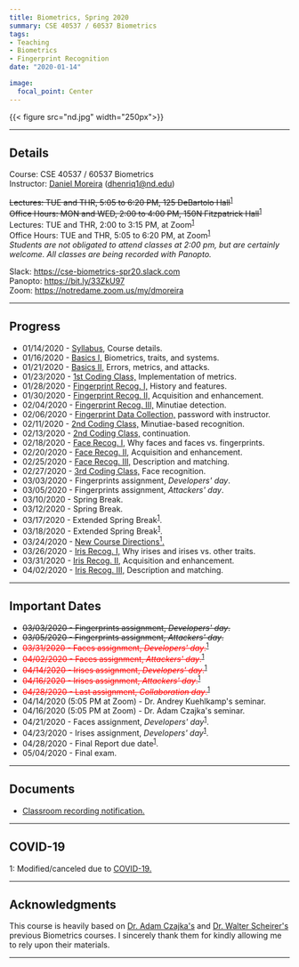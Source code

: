 ```yaml
---
title: Biometrics, Spring 2020
summary: CSE 40537 / 60537 Biometrics
tags:
- Teaching
- Biometrics
- Fingerprint Recognition
date: "2020-01-14"

image:
  focal_point: Center
---
```

{{< figure src="nd.jpg" width="250px">}}

----------
## Details
Course: CSE 40537 / 60537 Biometrics  
Instructor: [Daniel Moreira](/) (dhenriq1@nd.edu) 
 
~~Lectures: TUE and THR, 5:05 to 6:20 PM, 125 DeBartolo Hall~~<sup>[1](#covid19)</sup>  
~~Office Hours: MON and WED, 2:00 to 4:00 PM, 150N Fitzpatrick Hall~~<sup>[1](#covid19)</sup>
Lectures: TUE and THR, 2:00 to 3:15 PM, at Zoom<sup>[1](#covid19)</sup>  
Office Hours: TUE and THR, 5:05 to 6:20 PM, at Zoom<sup>[1](#covid19)</sup>  
*Students are not obligated to attend classes at 2:00 pm, but are certainly welcome. All classes are being recorded with Panopto.*  

Slack: https://cse-biometrics-spr20.slack.com  
Panopto: https://bit.ly/33ZkU97  
Zoom: https://notredame.zoom.us/my/dmoreira  


-----------
## Progress
* 01/14/2020 - [Syllabus,](/teaching/biometrics-spr20/lecture_00.pdf) Course details.
* 01/16/2020 - [Basics I,](/teaching/biometrics-spr20/lecture_01.pdf) Biometrics, traits, and systems. 
* 01/21/2020 - [Basics II,](/teaching/biometrics-spr20/lecture_02.pdf) Errors, metrics, and attacks. 
* 01/23/2020 - [1st Coding Class,](/teaching/biometrics-spr20/lecture_03.zip) Implementation of metrics.
* 01/28/2020 - [Fingerprint Recog. I,](/teaching/biometrics-spr20/lecture_04.pdf) History and features.
* 01/30/2020 - [Fingerprint Recog. II,](/teaching/biometrics-spr20/lecture_05.pdf) Acquisition and enhancement.
* 02/04/2020 - [Fingerprint Recog. III,](/teaching/biometrics-spr20/lecture_06.pdf) Minutiae detection.
* 02/06/2020 - [Fingerprint Data Collection,](/teaching/biometrics-spr20/lecture_07.zip) password with instructor.
* 02/11/2020 - [2nd Coding Class,](/teaching/biometrics-spr20/lecture_08_09.zip) Minutiae-based recognition.
* 02/13/2020 - [2nd Coding Class,](/teaching/biometrics-spr20/lecture_08_09.zip) continuation.
* 02/18/2020 - [Face Recog. I,](/teaching/biometrics-spr20/lecture_10.pdf) Why faces and faces vs. fingerprints.
* 02/20/2020 - [Face Recog. II,](/teaching/biometrics-spr20/lecture_11.pdf) Acquisition and enhancement.
* 02/25/2020 - [Face Recog. III,](/teaching/biometrics-spr20/lecture_12.pdf) Description and matching.
* 02/27/2020 - [3rd Coding Class,](/teaching/biometrics-spr20/lecture_13.zip) Face recognition.
* 03/03/2020 - Fingerprints assignment, *Developers' day*.
* 03/05/2020 - Fingerprints assignment, *Attackers' day*.
* 03/10/2020 - Spring Break.
* 03/12/2020 - Spring Break.
* 03/17/2020 - Extended Spring Break<sup>[1](#covid19)</sup>.
* 03/18/2020 - Extended Spring Break<sup>[1](#covid19)</sup>.
* 03/24/2020 - [New Course Directions<sup>1</sup>.](/teaching/biometrics-spr20/lecture_16.pdf)
* 03/26/2020 - [Iris Recog. I,](/teaching/biometrics-spr20/lecture_17.pdf) Why irises and irises vs. other traits.
* 03/31/2020 - [Iris Recog. II,](/teaching/biometrics-spr20/lecture_18.pdf) Acquisition and enhancement.
* 04/02/2020 - [Iris Recog. III,](/teaching/biometrics-spr20/lecture_19.pdf) Description and matching.

------------------
## Important Dates
* ~~03/03/2020 - Fingerprints assignment, *Developers' day*.~~
* ~~03/05/2020 - Fingerprints assignment, *Attackers' day*.~~
* <span style="color:red">~~03/31/2020 - Faces assignment, *Developers' day*.~~<sup>[1](#covid19)</sup></span>
* <span style="color:red">~~04/02/2020 - Faces assignment, *Attackers' day*.~~<sup>[1](#covid19)</sup></span>
* <span style="color:red">~~04/14/2020 - Irises assignment, *Developers' day*.~~<sup>[1](#covid19)</sup></span>
* <span style="color:red">~~04/16/2020 - Irises assignment, *Attackers' day*.~~<sup>[1](#covid19)</sup></span>
* <span style="color:red">~~04/28/2020 - Last assignment, *Collaboration day*.~~<sup>[1](#covid19)</sup></span>
* 04/14/2020 (5:05 PM at Zoom) - Dr. Andrey Kuehlkamp's seminar.
* 04/16/2020 (5:05 PM at Zoom) - Dr. Adam Czajka's seminar.
* 04/21/2020 - Faces assignment, *Developers' day*<sup>[1](#covid19)</sup></span>.
* 04/23/2020 - Irises assignment, *Developers' day*<sup>[1](#covid19)</sup></span>.
* 04/28/2020 - Final Report due date<sup>[1](#covid19)</sup></span>.
* 05/04/2020 - Final exam.

------------------
<a name="covid19"></a>
## Documents
* [Classroom recording notification.](/teaching/biometrics-spr20/panopto.pdf)    

------------------
## COVID-19
1: Modified/canceled due to [COVID-19.](https://coronavirus.nd.edu/)

------------------
## Acknowledgments
This course is heavily based on [Dr. Adam Czajka's](https://engineering.nd.edu/profiles/aczajka) and [Dr. Walter Scheirer's](https://www.wjscheirer.com/teaching/biometrics/yr2015fa/) previous Biometrics courses. I sincerely thank them for kindly allowing me to rely upon their materials.

------------------
